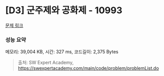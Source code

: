 # [D3] 군주제와 공화제 - 10993 

[문제 링크](https://swexpertacademy.com/main/code/problem/problemDetail.do?contestProbId=AXXfloFa29EDFAST) 

### 성능 요약

메모리: 39,004 KB, 시간: 327 ms, 코드길이: 2,375 Bytes



> 출처: SW Expert Academy, https://swexpertacademy.com/main/code/problem/problemList.do